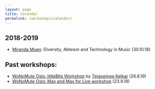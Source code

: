 ```yaml
---
layout: page
title: Calendar
permalink: /workshops/calendar/
---
```


## 2018-2019

* [Miranda Moen](/seminars/2018-10-17-miranda-moen-seminar-talk.html): Diversity, Ableism and Technology in Music (30.10.18)

## Past workshops:

* [WoNoMute Oslo: littleBits Workshop](https://www.hf.uio.no/imv/english/research/news-and-events/events/other/wonomute/workshops/2019/littlebits/) by [Tejaswinee Kelkar](/directory-of-wonomute/tejaswinee-kelkar/) (26.8.19)
* [WoNoMute Oslo: Max and Max for Live workshop](https://www.hf.uio.no/imv/english/research/news-and-events/events/other/wonomute/workshops/2019/max/) (23.9.19)
